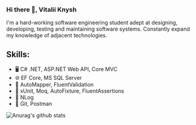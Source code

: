 ### Hi there 👋, Vitalii Knysh
I'm a hard-working software engineering student adept at designing, developing, testing and maintaining software systems. Constantly expand my knowledge of adjacent technologies.

## Skills: 
* :desktop_computer: C# .NET, ASP.NET Web API, Core MVC
* :globe_with_meridians: EF Core, MS SQL Server
* :notebook: AutoMapper, FluentValidation
* :book: xUnit, Moq, AutoFixture, FluentAssertions
* :pencil: NLog
* :large_orange_diamond: Git, Postman

![Anurag's github stats](https://github-readme-stats.vercel.app/api?username=Strafe153)
